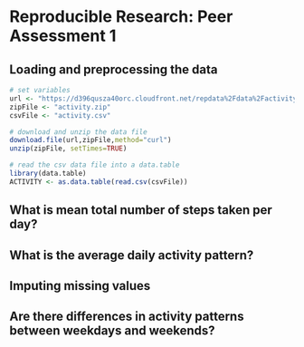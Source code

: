 # Reproducible Research: Peer Assessment 1


## Loading and preprocessing the data


```r
# set variables
url <- "https://d396qusza40orc.cloudfront.net/repdata%2Fdata%2Factivity.zip"
zipFile <- "activity.zip"
csvFile <- "activity.csv"

# download and unzip the data file
download.file(url,zipFile,method="curl")
unzip(zipFile, setTimes=TRUE)

# read the csv data file into a data.table
library(data.table)
ACTIVITY <- as.data.table(read.csv(csvFile))
```


## What is mean total number of steps taken per day?



## What is the average daily activity pattern?



## Imputing missing values



## Are there differences in activity patterns between weekdays and weekends?
